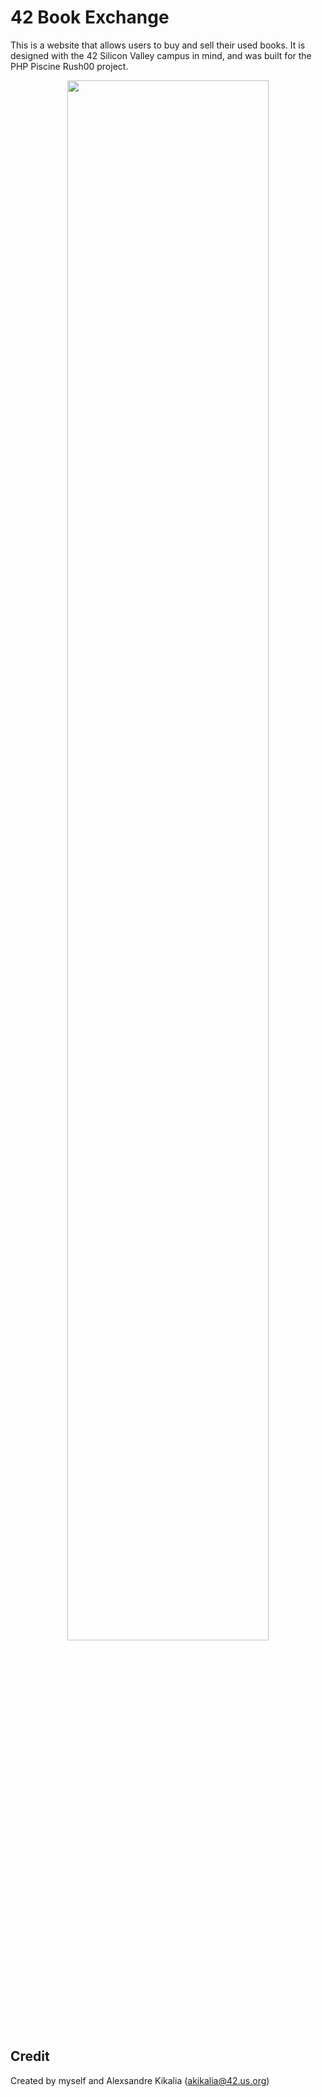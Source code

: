 # 42 Book Exchange

This is a website that allows users to buy and sell their used books. It is designed with the 42 Silicon Valley campus in mind, and was built for the PHP Piscine Rush00 project.

<p align="center">
  <img src="https://i.imgur.com/lV2ybFj.png" width="80%" />
</p>

## Credit

Created by myself and Alexsandre Kikalia (akikalia@42.us.org)
